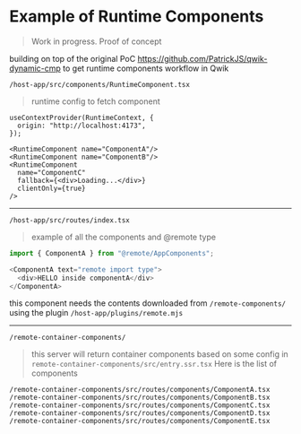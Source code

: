 # Example of Runtime Components

> Work in progress. Proof of concept

building on top of the original PoC https://github.com/PatrickJS/qwik-dynamic-cmp to get runtime components workflow in Qwik

`/host-app/src/components/RuntimeComponent.tsx`
> runtime config to fetch component
```tsx
useContextProvider(RuntimeContext, {
  origin: "http://localhost:4173",
});

<RuntimeComponent name="ComponentA"/>
<RuntimeComponent name="ComponentB"/>
<RuntimeComponent
  name="ComponentC"
  fallback={<div>Loading...</div>}
  clientOnly={true}
/>
```

---
`/host-app/src/routes/index.tsx`
> example of all the components and @remote type
```javascript
import { ComponentA } from "@remote/AppComponents";

<ComponentA text="remote import type">
  <div>HELLO inside componentA</div>
</ComponentA>

```
this component needs the contents downloaded from `/remote-components/` using the plugin `/host-app/plugins/remote.mjs`

---
`/remote-container-components/`
> this server will return container components based on some config in `remote-container-components/src/entry.ssr.tsx`
> Here is the list of components
```
/remote-container-components/src/routes/components/ComponentA.tsx
/remote-container-components/src/routes/components/ComponentB.tsx
/remote-container-components/src/routes/components/ComponentC.tsx
/remote-container-components/src/routes/components/ComponentD.tsx
/remote-container-components/src/routes/components/ComponentE.tsx
```
